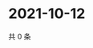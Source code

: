 # 2021-10-12

共 0 条

<!-- BEGIN WEIBO -->
<!-- 最后更新时间 Tue Oct 12 2021 12:17:45 GMT+0800 (China Standard Time) -->

<!-- END WEIBO -->
